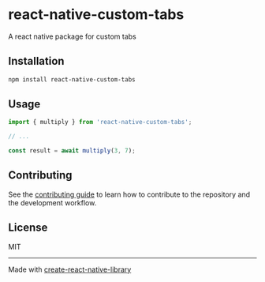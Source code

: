 # react-native-custom-tabs

A react native package for custom tabs

## Installation

```sh
npm install react-native-custom-tabs
```

## Usage


```js
import { multiply } from 'react-native-custom-tabs';

// ...

const result = await multiply(3, 7);
```


## Contributing

See the [contributing guide](CONTRIBUTING.md) to learn how to contribute to the repository and the development workflow.

## License

MIT

---

Made with [create-react-native-library](https://github.com/callstack/react-native-builder-bob)
